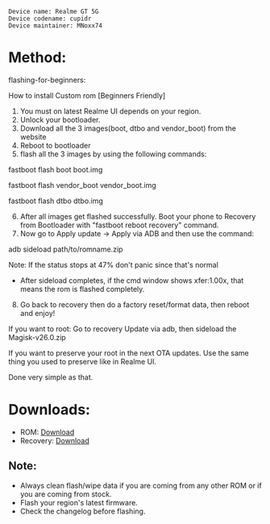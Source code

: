 ```
Device name: Realme GT 5G
Device codename: cupidr
Device maintainer: MNoxx74
```

# Method:

flashing-for-beginners:

How to install Custom rom [Beginners Friendly]

1. You must on latest Realme UI depends on your region.
2. Unlock your bootloader.
3. Download all the 3 images(boot, dtbo and vendor_boot) from the website
4. Reboot to bootloader
5. flash all the 3 images by using the following commands:

fastboot flash boot boot.img

fastboot flash vendor_boot vendor_boot.img

fastboot flash dtbo dtbo.img

6. After all images get flashed successfully. Boot your phone to Recovery from Bootloader with "fastboot reboot recovery" command.
7. Now go to Apply update -> Apply via ADB and then use the command: 

adb sideload path/to/romname.zip


Note: If the status stops at 47% don't panic since that's normal

- After sideload completes, if the cmd window shows xfer:1.00x, that means the rom is flashed completely.

8. Go back to recovery then do a factory reset/format data, then reboot and enjoy!

If you want to root:
Go to recovery
Update via adb, then sideload the Magisk-v26.0.zip

If you want to preserve your root in the next OTA updates.
Use the same thing you used to preserve like in Realme UI.

Done very simple as that.

# Downloads:

* ROM: [Download](https://www.pling.com/p/2066696/)
* Recovery: [Download](https://drive.google.com/file/d/14elHLllnIrqncnT4m61ZJ5qAnM_gM67m/view?usp=drive_link)

## Note:

* Always clean flash/wipe data if you are coming from any other ROM or if you are coming from stock.
* Flash your region's latest firmware.
* Check the changelog before flashing.
